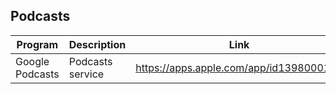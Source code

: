 ## Podcasts

| Program | Description | Link | Plugins | Comment |
| --- | --- | --- | --- | --- |
| Google Podcasts | Podcasts service | https://apps.apple.com/app/id1398000105 |
